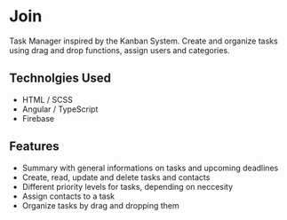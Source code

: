 # Join

Task Manager inspired by the Kanban System. Create and organize tasks using drag and drop functions, assign users and categories.

## Technolgies Used 

- HTML / SCSS
- Angular / TypeScript
- Firebase

## Features

- Summary with general informations on tasks and upcoming deadlines
- Create, read, update and delete tasks and contacts
- Different priority levels for tasks, depending on neccesity
- Assign contacts to a task
- Organize tasks by drag and dropping them
